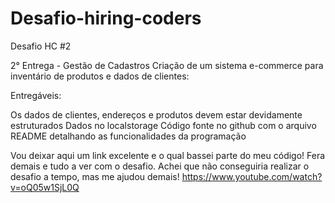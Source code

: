 # Desafio-hiring-coders
 Desafio HC #2
 
 2° Entrega - Gestão de Cadastros
Criação de um sistema e-commerce para inventário de produtos e dados de clientes:

Entregáveis:

Os dados de clientes, endereços e produtos devem estar devidamente estruturados
Dados no localstorage
Código fonte no github com o arquivo README detalhando as funcionalidades da programação
 
 
 Vou deixar aqui um link excelente e o qual bassei parte do meu código! Fera demais e tudo a ver com o desafio. Achei que não conseguiria realizar o desafio a tempo, mas me ajudou demais!
 https://www.youtube.com/watch?v=oQ05w1SjL0Q
